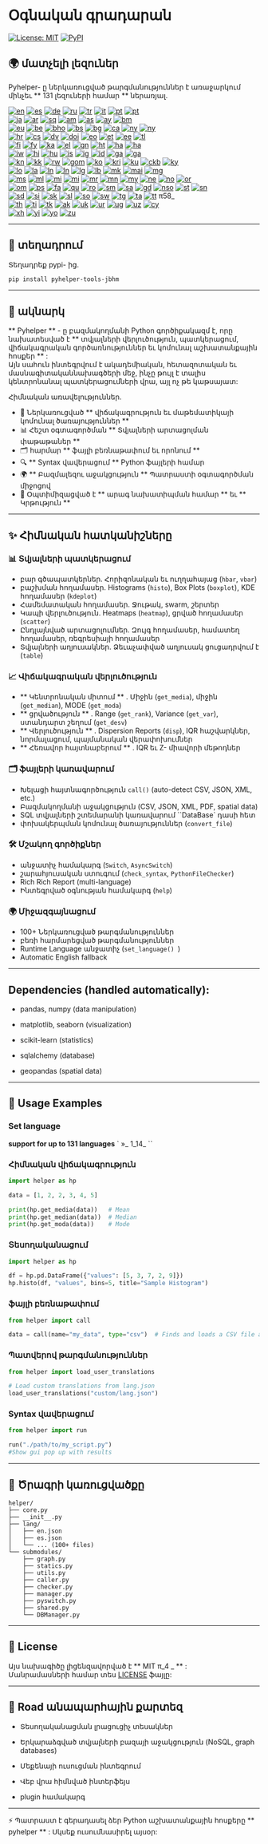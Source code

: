 # Օգնական գրադարան

[![License: MIT](https://img.shields.io/badge/License-MIT-yellow.svg)](LICENSE) [![PyPI](https://img.shields.io/pypi/v/pyhelper-tools-jbhm?style=for-the-badge&label=PyPI&color=blue)](https://pypi.org/project/pyhelper-tools-jbhm/)

## 🌍 մատչելի լեզուներ

Pyhelper- ը ներկառուցված թարգմանություններ է առաջարկում մինչեւ ** 131 լեզուների համար ** ներառյալ.

[![en](https://img.shields.io/badge/lang-en-red.svg)](readme/README.md) [![es](https://img.shields.io/badge/lang-es-yellow.svg)](readme/README.es.md) [![de](https://img.shields.io/badge/lang-de-green.svg)](readme/README.de.md) [![ru](https://img.shields.io/badge/lang-ru-purple.svg)](readme/README.ru.md) [![tr](https://img.shields.io/badge/lang-tr-orange.svg)](readme/README.tr.md) [![it](https://img.shields.io/badge/lang-it-lightgrey.svg)](readme/README.it.md) [![pt](https://img.shields.io/badge/lang-pt-brightgreen.svg)](readme/README.pt.md) [![pt](https://img.shields.io/badge/lang-pt-brightgreen.svg)](readme/README.pt.md)  
[![ja](https://img.shields.io/badge/lang-ja-red.svg)](readme/README.ja.md) [![ar](https://img.shields.io/badge/lang-ar-brown.svg)](readme/README.ar.md) [![sq](https://img.shields.io/badge/lang-sq-blue.svg)](readme/README.sq.md) [![am](https://img.shields.io/badge/lang-am-green.svg)](readme/README.am.md) [![as](https://img.shields.io/badge/lang-as-purple.svg)](readme/README.as.md) [![ay](https://img.shields.io/badge/lang-ay-brown.svg)](readme/README.ay.md) [![bm](https://img.shields.io/badge/lang-bm-darkgreen.svg)](readme/README.bm.md)  
[![eu](https://img.shields.io/badge/lang-eu-pink.svg)](readme/README.eu.md) [![be](https://img.shields.io/badge/lang-be-darkblue.svg)](readme/README.be.md) [![bho](https://img.shields.io/badge/lang-bho-orange.svg)](readme/README.bho.md) [![bs](https://img.shields.io/badge/lang-bs-purple.svg)](readme/README.bm.md) [![bg](https://img.shields.io/badge/lang-bg-green.svg)](readme/README.bg.md) [![ca](https://img.shields.io/badge/lang-ca-yellow.svg)](readme/README.ca.md) [![ny](https://img.shields.io/badge/lang-ny-red.svg)](readme/README.ny.md) [![ny](https://img.shields.io/badge/lang-ny-red.svg)](readme/README.ny.md)  
[![hr](https://img.shields.io/badge/lang-hr-blue.svg)](readme/README.hr.md) [![cs](https://img.shields.io/badge/lang-cs-red.svg)](readme/README.cs.md) [![dv](https://img.shields.io/badge/lang-dv-orange.svg)](readme/README.dv.md) [![doi](https://img.shields.io/badge/lang-doi-brown.svg)](readme/README.doi.md) [![eo](https://img.shields.io/badge/lang-eo-green.svg)](readme/README.eo.md) [![et](https://img.shields.io/badge/lang-et-blue.svg)](readme/README.et.md) [![ee](https://img.shields.io/badge/lang-ee-red.svg)](readme/README.ee.md) [![tl](https://img.shields.io/badge/lang-tl-purple.svg)](readme/README.tl.md)  
[![fi](https://img.shields.io/badge/lang-fi-blue.svg)](readme/README.fi.md) [![fy](https://img.shields.io/badge/lang-fy-orange.svg)](readme/README.fy.md) [![ka](https://img.shields.io/badge/lang-ka-red.svg)](readme/README.ka.md) [![el](https://img.shields.io/badge/lang-el-blue.svg)](readme/README.el.md) [![gn](https://img.shields.io/badge/lang-gn-purple.svg)](readme/README.gn.md) [![ht](https://img.shields.io/badge/lang-ht-green.svg)](readme/README.ht.md) [![ha](https://img.shields.io/badge/lang-ha-blue.svg)](readme/README.ha.md) [![ha](https://img.shields.io/badge/lang-ha-blue.svg)](readme/README.ha.md)  
[![iw](https://img.shields.io/badge/lang-iw-purple.svg)](readme/README.iw.md) [![hi](https://img.shields.io/badge/lang-hi-orange.svg)](readme/README.hi.md) [![hu](https://img.shields.io/badge/lang-hu-blue.svg)](readme/README.hu.md) [![is](https://img.shields.io/badge/lang-is-red.svg)](readme/README.is.md) [![ig](https://img.shields.io/badge/lang-ig-purple.svg)](readme/README.ig.md) [![id](https://img.shields.io/badge/lang-id-green.svg)](readme/README.id.md) [![ga](https://img.shields.io/badge/lang-ga-blue.svg)](readme/README.ga.md) [![ga](https://img.shields.io/badge/lang-ga-blue.svg)](readme/README.ga.md)  
[![kn](https://img.shields.io/badge/lang-kn-purple.svg)](readme/README.kn.md) [![kk](https://img.shields.io/badge/lang-kk-orange.svg)](readme/README.kk.md) [![rw](https://img.shields.io/badge/lang-rw-blue.svg)](readme/README.rw.md) [![gom](https://img.shields.io/badge/lang-gom-red.svg)](readme/README.gom.md) [![ko](https://img.shields.io/badge/lang-ko-purple.svg)](readme/README.ko.md) [![kri](https://img.shields.io/badge/lang-kri-orange.svg)](readme/README.kri.md) [![ku](https://img.shields.io/badge/lang-ku-green.svg)](readme/README.ku.md) [![ckb](https://img.shields.io/badge/lang-ckb-blue.svg)](readme/README.ckb.md) [![ky](https://img.shields.io/badge/lang-ky-red.svg)](readme/README.ky.md)  
[![lo](https://img.shields.io/badge/lang-lo-purple.svg)](readme/README.lo.md) [![la](https://img.shields.io/badge/lang-la-orange.svg)](readme/README.la.md) [![ln](https://img.shields.io/badge/lang-ln-blue.svg)](readme/README.ln.md) [![ln](https://img.shields.io/badge/lang-ln-blue.svg)](readme/README.ln.md) [![lg](https://img.shields.io/badge/lang-lg-purple.svg)](readme/README.lg.md) [![lb](https://img.shields.io/badge/lang-lb-orange.svg)](readme/README.lb.md) [![mk](https://img.shields.io/badge/lang-mk-green.svg)](readme/README.mk.md) [![mai](https://img.shields.io/badge/lang-mai-blue.svg)](readme/README.mai.md) [![mg](https://img.shields.io/badge/lang-mg-red.svg)](readme/README.mg.md)  
[![ms](https://img.shields.io/badge/lang-ms-purple.svg)](readme/README.ms.md) [![ml](https://img.shields.io/badge/lang-ml-orange.svg)](readme/README.ml.md) [![mi](https://img.shields.io/badge/lang-mi-blue.svg)](readme/README.mi.md) [![mi](https://img.shields.io/badge/lang-mi-blue.svg)](readme/README.mi.md) [![mr](https://img.shields.io/badge/lang-mr-red.svg)](readme/README.mr.md) [![mn](https://img.shields.io/badge/lang-mn-orange.svg)](readme/README.mn.md) [![my](https://img.shields.io/badge/lang-my-green.svg)](readme/README.my.md) [![ne](https://img.shields.io/badge/lang-ne-blue.svg)](readme/README.ne.md) [![no](https://img.shields.io/badge/lang-no-red.svg)](readme/README.no.md) [![or](https://img.shields.io/badge/lang-or-purple.svg)](readme/README.or.md)  
[![om](https://img.shields.io/badge/lang-om-orange.svg)](readme/README.om.md) [![ps](https://img.shields.io/badge/lang-ps-green.svg)](readme/README.ps.md) [![fa](https://img.shields.io/badge/lang-fa-blue.svg)](readme/README.fa.md) [![qu](https://img.shields.io/badge/lang-qu-red.svg)](readme/README.qu.md) [![ro](https://img.shields.io/badge/lang-ro-purple.svg)](readme/README.ro.md) [![sm](https://img.shields.io/badge/lang-sm-orange.svg)](readme/README.sm.md) [![sa](https://img.shields.io/badge/lang-sa-green.svg)](readme/README.sa.md) [![gd](https://img.shields.io/badge/lang-gd-blue.svg)](readme/README.gd.md) [![nso](https://img.shields.io/badge/lang-nso-red.svg)](readme/README.nso.md) [![st](https://img.shields.io/badge/lang-st-purple.svg)](readme/README.st.md) [![sn](https://img.shields.io/badge/lang-sn-orange.svg)](readme/README.sn.md)  
[![sd](https://img.shields.io/badge/lang-sd-green.svg)](readme/README.sd.md) [![si](https://img.shields.io/badge/lang-si-blue.svg)](readme/README.si.md) [![sk](https://img.shields.io/badge/lang-sk-red.svg)](readme/README.sk.md) [![sl](https://img.shields.io/badge/lang-sl-purple.svg)](readme/README.sl.md) [![so](https://img.shields.io/badge/lang-so-orange.svg)](readme/README.so.md) [![sw](https://img.shields.io/badge/lang-sw-blue.svg)](readme/README.sw.md) [![tg](https://img.shields.io/badge/lang-tg-red.svg)](readme/README.tg.md) [![ta](https://img.shields.io/badge/lang-ta-purple.svg)](readme/README.ta.md) [![tt](https://img.shields.io/badge/lang-tt-orange.svg)](readme/README.tt.md) π58_  
[![th](https://img.shields.io/badge/lang-th-blue.svg)](readme/README.th.md) [![ti](https://img.shields.io/badge/lang-ti-red.svg)](readme/README.ti.md) [![tk](https://img.shields.io/badge/lang-tk-orange.svg)](readme/README.tk.md) [![ak](https://img.shields.io/badge/lang-ak-green.svg)](readme/README.ak.md) [![uk](https://img.shields.io/badge/lang-uk-blue.svg)](readme/README.uk.md) [![ur](https://img.shields.io/badge/lang-ur-red.svg)](readme/README.ur.md) [![ug](https://img.shields.io/badge/lang-ug-purple.svg)](readme/README.ug.md) [![uz](https://img.shields.io/badge/lang-uz-orange.svg)](readme/README.uz.md) [![cy](https://img.shields.io/badge/lang-cy-blue.svg)](readme/README.cy.md)  
[![xh](https://img.shields.io/badge/lang-xh-red.svg)](readme/README.xh.md) [![yi](https://img.shields.io/badge/lang-yi-purple.svg)](readme/README.yi.md) [![yo](https://img.shields.io/badge/lang-yo-orange.svg)](readme/README.yo.md) [![zu](https://img.shields.io/badge/lang-zu-green.svg)](readme/README.zu.md)

---


## 🚀 տեղադրում

Տեղադրեք pypi- ից.

```bash
pip install pyhelper-tools-jbhm
```

---

## 📖 ակնարկ

** Pyhelper ** - ը բազմակողմանի Python գործիքակազմ է, որը նախատեսված է ** տվյալների վերլուծություն, պատկերացում, վիճակագրական գործառնություններ եւ կոմունալ աշխատանքային հոսքեր ** :  
Այն սահուն ինտեգրվում է ակադեմիական, հետազոտական ​​եւ մասնագիտական ​​նախագծերի մեջ, ինչը թույլ է տալիս կենտրոնանալ պատկերացումների վրա, այլ ոչ թե կաթսայատ:

Հիմնական առավելություններ.
- 🧮 Ներկառուցված ** վիճակագրություն եւ մաթեմատիկայի կոմունալ ծառայություններ ** 
- 📊 Հեշտ օգտագործման ** Տվյալների արտացոլման փաթաթաներ ** 
- 🗂 հարմար ** ֆայլի բեռնաթափում եւ որոնում ** 
- 🔍 ** Syntax վավերացում ** Python ֆայլերի համար
- 🌍 ** Բազմալեզու աջակցություն ** Պատրաստի օգտագործման միջոցով
- 🚀 Օպտիմիզացված է ** արագ նախատիպման համար ** եւ ** Կրթություն ** 

---

## ✨ Հիմնական հատկանիշները

### 📊 Տվյալների պատկերացում
- բար գծապատկերներ. Հորիզոնական եւ ուղղահայաց (`hbar`, `vbar`)  
- բաշխման հողամասեր. Histograms (`histo`), Box Plots (`boxplot`), KDE հողամասեր (`kdeplot`)  
- Համեմատական ​​հողամասեր. Ջութակ, swarm, շերտեր  
- Կապի վերլուծություն. Heatmaps (`heatmap`), ցրված հողամասեր (`scatter`)  
- Ընդլայնված արտացոլումներ. Զույգ հողամասեր, համատեղ հողամասեր, ռեգրեսիայի հողամասեր  
- Տվյալների աղյուսակներ. Ձեւաչափված աղյուսակ ցուցադրվում է (`table`)  

### 📈 Վիճակագրական վերլուծություն
- ** Կենտրոնական միտում ** . Միջին (`get_media`), միջին (`get_median`), MODE (`get_moda`)  
- ** ցրվածություն ** . Range (`get_rank`), Variance (`get_var`), ստանդարտ շեղում (`get_desv`)  
- ** Վերլուծություն ** . Dispersion Reports (`disp`), IQR հաշվարկներ, նորմալացում, պայմանական վերափոխումներ  
- ** Հեռավոր հայտնաբերում ** . IQR եւ Z- միավորի մեթոդներ  

### 🗂️ ֆայլերի կառավարում
- Խելացի հայտնագործություն `call()` (auto-detect CSV, JSON, XML, etc.)  
- Բազմակողմանի աջակցություն (CSV, JSON, XML, PDF, spatial data)  
- SQL տվյալների շտեմարանի կառավարում ``DataBase` դասի հետ  
- փոխակերպման կոմունալ ծառայություններ (`convert_file`)  

### 🛠️ Մշակող գործիքներ
- անջատիչ համակարգ (`Switch`, `AsyncSwitch`)  
- շարահյուսական ստուգում (`check_syntax`, `PythonFileChecker`)  
- Rich Rich Report (multi-language)  
- Ինտեգրված օգնության համակարգ (`help`)  

### 🌍 Միջազգայնացում
- 100+ Ներկառուցված թարգմանություններ  
- բեռի հարմարեցված թարգմանություններ  
- Runtime Language անջատիչ (`set_language() `)  
- Automatic English fallback  

---

## Dependencies (handled automatically):

- pandas, numpy (data manipulation)

- matplotlib, seaborn (visualization)

- scikit-learn (statistics)

- sqlalchemy (database)

- geopandas (spatial data)

---

## 🔧 Usage Examples

### Set language 

**support for up to 131 languages** 
` »_ 1_14_ ``


### Հիմնական վիճակագրություն
```python
import helper as hp

data = [1, 2, 2, 3, 4, 5]

print(hp.get_media(data))   # Mean
print(hp.get_median(data))  # Median
print(hp.get_moda(data))    # Mode
```

### Տեսողականացում
```python
import helper as hp

df = hp.pd.DataFrame({"values": [5, 3, 7, 2, 9]})
hp.histo(df, "values", bins=5, title="Sample Histogram")
```

### ֆայլի բեռնաթափում
```python
from helper import call

data = call(name="my_data", type="csv")  # Finds and loads a CSV file automatically
```

### Պատվերով թարգմանություններ
```python
from helper import load_user_translations

# Load custom translations from lang.json
load_user_translations("custom/lang.json")
```

### Syntax վավերացում
```python
from helper import run

run("./path/to/my_script.py")
#Show gui pop up with results
```

---

## 📂 Ծրագրի կառուցվածքը

```
helper/
├── core.py
├── __init__.py
├── lang/
│   ├── en.json
│   ├── es.json
│   └── ... (100+ files)
└── submodules/
    ├── graph.py
    ├── statics.py
    ├── utils.py
    ├── caller.py
    ├── checker.py
    ├── manager.py
    ├── pyswitch.py
    ├── shared.py
    └── DBManager.py
```

---

## 📜 License

Այս նախագիծը լիցենզավորված է ** MIT π_4 _ ** :  
Մանրամասների համար տես [LICENSE](LICENSE) ֆայլը:

---

## 🔮 Road անապարհային քարտեզ

- Տեսողականացման լրացուցիչ տեսակներ

- Երկարաձգված տվյալների բազայի աջակցություն (NoSQL, graph databases)

- Մեքենայի ուսուցման ինտեգրում

- Վեբ վրա հիմնված ինտերֆեյս

- plugin համակարգ

---

⚡ Պատրաստ է գերադասել ձեր Python աշխատանքային հոսքերը ** pyhelper ** : Սկսեք ուսումնասիրել այսօր: